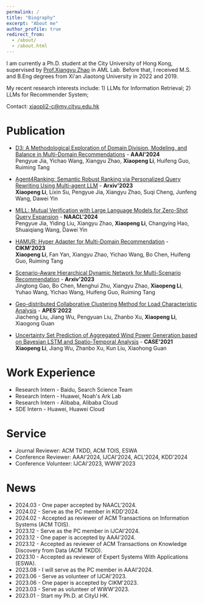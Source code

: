 ```yaml
---
permalink: /
title: "Biography"
excerpt: "About me"
author_profile: true
redirect_from: 
  - /about/
  - /about.html
---
```


I am currently a Ph.D. student at the City University of Hong Kong, supervised by [Prof.Xiangyu Zhao](https://zhaoxyai.github.io/) in AML Lab. Before that, I received M.S. and B.Eng degrees from Xi'an Jiaotong University in 2022 and 2019. 

My recent research interests include: 1) LLMs for Information Retrieval; 2) LLMs for Recommender System;

Contact: xiaopli2-c@my.cityu.edu.hk


Publication
======
* [D3: A Methodological Exploration of Domain Division, Modeling, and Balance in Multi-Domain Recommendations]() - **AAAI'2024** \
  Pengyue Jia, Yichao Wang, Xiangyu Zhao, **Xiaopeng Li**, Huifeng Guo, Ruiming Tang

* [Agent4Ranking: Semantic Robust Ranking via Personalized Query Rewriting Using Multi-agent LLM](https://arxiv.org/abs/2312.15450) - **Arxiv'2023** \
   **Xiaopeng Li**, Lixin Su, Pengyue Jia, Xiangyu Zhao, Suqi Cheng, Junfeng Wang, Dawei Yin

* [MILL: Mutual Verification with Large Language Models for Zero-Shot Query Expansion](https://arxiv.org/abs/2310.19056) - **NAACL'2024** \
 Pengyue Jia, Yiding Liu, Xiangyu Zhao, **Xiaopeng Li**, Changying Hao, Shuaiqiang Wang, Dawei Yin

* [HAMUR: Hyper Adapter for Multi-Domain Recommendation](https://dl.acm.org/doi/abs/10.1145/3583780.3615137) - **CIKM'2023** \
   **Xiaopeng Li**, Fan Yan, Xiangyu Zhao, Yichao Wang, Bo Chen, Huifeng Guo, Ruiming Tang 
 
* [Scenario-Aware Hierarchical Dynamic Network for Multi-Scenario Recommendation](https://arxiv.org/abs/2309.02061) - **Arxiv'2023** \
   Jingtong Gao, Bo Chen, Menghui Zhu, Xiangyu Zhao, **Xiaopeng Li**, Yuhao Wang, Yichao Wang, Huifeng Guo, Ruiming Tang

* [Geo-distributed Collaborative Clustering Method for Load Characteristic Analysis](http://www.aeps-info.com/aeps/article/abstract/20210708008) - **APES'2022** \
  Jiacheng Liu, Jiang Wu, Pengyuan Liu, Zhanbo Xu, **Xiaopeng Li**, Xiaogong Guan 

* [Uncertainty Set Prediction of Aggregated Wind Power Generation based on Bayesian LSTM and Spatio-Temporal Analysis](https://ieeexplore.ieee.org/document/9551610) - **CASE'2021** \
   **Xiaopeng Li**, Jiang Wu, Zhanbo Xu, Kun Liu, Xiaohong Guan

Work Experience
======

* Research Intern - Baidu, Search Science Team
* Research Intern - Huawei, Noah's Ark Lab
* Research Intern - Alibaba, Alibaba Cloud
* SDE Intern - Huawei, Huawei Cloud

Service
======

* Journal Reviewer: ACM TKDD, ACM TOIS, ESWA
* Conference Reviewer: AAAI'2024, IJCAI'2024, ACL'2024, KDD'2024
* Conference Volunteer: IJCAI'2023, WWW'2023


# News
* 2024.03 - One paper accepted by NAACL'2024.
* 2024.02 - Serve as the PC member in KDD’2024.
* 2024.02 - Accepted as reviewer of ACM Transactions on Information Systems (ACM TOIS).
* 2023.12 - Serve as the PC member in IJCAI’2024.
* 2023.12 - One paper is accepted by AAAI'2024.
* 2023.12 - Accepted as reviewer of ACM Transactions on Knowledge Discovery from Data (ACM TKDD).
* 2023.10 - Accepted as reviewer of Expert Systems With Applications (ESWA).
* 2023.08 - I will serve as the PC member in AAAI'2024.
* 2023.06 - Serve as volunteer of IJCAI'2023.
* 2023.06 - One paper is accepted by CIKM'2023.
* 2023.03 - Serve as volunteer of WWW'2023.
* 2023.01 - Start my Ph.D. at CityU HK.

